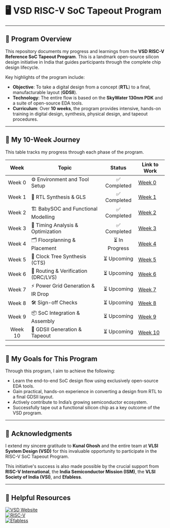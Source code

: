 # 🖥️ VSD RISC-V SoC Tapeout Program

---
## 📖 Program Overview
This repository documents my progress and learnings from the **VSD RISC-V Reference SoC Tapeout Program**. This is a landmark open-source silicon design initiative in India that guides participants through the complete chip design lifecycle.

Key highlights of the program include:
* **Objective**: To take a digital design from a concept (**RTL**) to a final, manufacturable layout (**GDSII**).
* **Technology**: The entire flow is based on the **SkyWater 130nm PDK** and a suite of open-source EDA tools.
* **Curriculum**: Over **10 weeks**, the program provides intensive, hands-on training in digital design, synthesis, physical design, and tapeout procedures.

---
## 📅 My 10-Week Journey
This table tracks my progress through each phase of the program.

| Week  | Topic                                 | Status        | Link to Work             |
|:-----:|---------------------------------------|:-------------:|--------------------------|
| Week 0| ⚙️ Environment and Tool Setup         | ✅ Completed  | [Week 0](https://github.com/C0UCH-P0TAT0/RiscV_SOC/tree/Week-0) |
| Week 1| 🔧 RTL Synthesis & GLS                | ✅ Completed  | [Week 1](https://github.com/C0UCH-P0TAT0/RiscV_SOC/tree/Week-1) |
| Week 2| 🏗️ BabySOC and Functional Modelling   | ✅ Completed  | [Week 2](https://github.com/C0UCH-P0TAT0/RiscV_SOC/tree/Week-2) |
| Week 3| 🧮 Timing Analysis & Optimization    | ✅ Completed | [Week 3](https://github.com/C0UCH-P0TAT0/RiscV_SOC/tree/Week-3) |
| Week 4| 🗂️ Floorplanning & Placement         | ⏳ In Progress  | [Week 4](https://github.com/C0UCH-P0TAT0/RiscV_SOC/tree/Week-4) |
| Week 5| 🔄 Clock Tree Synthesis (CTS)         | ⏳ Upcoming   | [Week 5](https://github.com/C0UCH-P0TAT0/RiscV_SOC/tree/Week-5) |
| Week 6| 🚦 Routing & Verification (DRC/LVS)   | ⏳ Upcoming   | [Week 6](https://github.com/C0UCH-P0TAT0/RiscV_SOC/tree/Week-6) |
| Week 7| ⚡ Power Grid Generation & IR Drop   | ⏳ Upcoming   | [Week 7](https://github.com/C0UCH-P0TAT0/RiscV_SOC/tree/Week-7) |
| Week 8| 🛠️ Sign-off Checks                     | ⏳ Upcoming   | [Week 8](https://github.com/C0UCH-P0TAT0/RiscV_SOC/tree/Week-8) |
| Week 9| 📦 SoC Integration & Assembly         | ⏳ Upcoming   | [Week 9](https://github.com/C0UCH-P0TAT0/RiscV_SOC/tree/Week-9) |
| Week 10|🎉 GDSII Generation & Tapeout         | ⏳ Upcoming   | [Week 10](https://github.com/C0UCH-P0TAT0/RiscV_SOC/tree/Week-10)|

---
## 🎯 My Goals for This Program
Through this program, I aim to achieve the following:
* Learn the end-to-end SoC design flow using exclusively open-source EDA tools.
* Gain practical, hands-on experience in converting a design from RTL to a final GDSII layout.
* Actively contribute to India’s growing semiconductor ecosystem.
* Successfully tape out a functional silicon chip as a key outcome of the VSD program.

---
## 🙏 Acknowledgments
I extend my sincere gratitude to **Kunal Ghosh** and the entire team at **VLSI System Design (VSD)** for this invaluable opportunity to participate in the RISC-V SoC Tapeout Program.

This initiative's success is also made possible by the crucial support from **RISC-V International**, the **India Semiconductor Mission (ISM)**, the **VLSI Society of India (VSI)**, and **Efabless**.

---
## 🔗 Helpful Resources

[![VSD Website](https://img.shields.io/badge/VSD-Official%20Website-blue?style=flat-square)](https://vsdiat.vlsisystemdesign.com/)  
[![RISC-V](https://img.shields.io/badge/RISC--V-International-green?style=flat-square)](https://riscv.org/)  
[![Efabless](https://img.shields.io/badge/Efabless-Platform-orange?style=flat-square)](https://efabless.com/)
